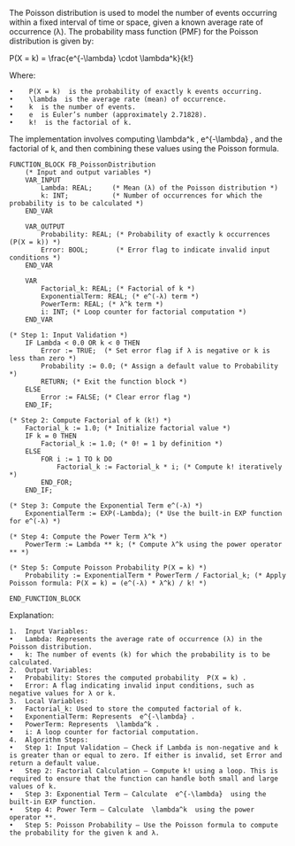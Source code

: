 The Poisson distribution is used to model the number of events occurring within a fixed interval of time or space, given a known average rate of occurrence (λ). The probability mass function (PMF) for the Poisson distribution is given by:


P(X = k) = \frac{e^{-\lambda} \cdot \lambda^k}{k!}

Where:

	•	 P(X = k)  is the probability of exactly k events occurring.
	•	 \lambda  is the average rate (mean) of occurrence.
	•	 k  is the number of events.
	•	 e  is Euler’s number (approximately 2.71828).
	•	 k!  is the factorial of k.

 
The implementation involves computing  \lambda^k ,  e^{-\lambda} , and the factorial of k, and then combining these values using the Poisson formula.

```
FUNCTION_BLOCK FB_PoissonDistribution
    (* Input and output variables *)
    VAR_INPUT
        Lambda: REAL;     (* Mean (λ) of the Poisson distribution *)
        k: INT;           (* Number of occurrences for which the probability is to be calculated *)
    END_VAR

    VAR_OUTPUT
        Probability: REAL; (* Probability of exactly k occurrences (P(X = k)) *)
        Error: BOOL;       (* Error flag to indicate invalid input conditions *)
    END_VAR

    VAR
        Factorial_k: REAL; (* Factorial of k *)
        ExponentialTerm: REAL; (* e^(-λ) term *)
        PowerTerm: REAL; (* λ^k term *)
        i: INT; (* Loop counter for factorial computation *)
    END_VAR

(* Step 1: Input Validation *)
    IF Lambda < 0.0 OR k < 0 THEN
        Error := TRUE;  (* Set error flag if λ is negative or k is less than zero *)
        Probability := 0.0; (* Assign a default value to Probability *)
        RETURN; (* Exit the function block *)
    ELSE
        Error := FALSE; (* Clear error flag *)
    END_IF;

(* Step 2: Compute Factorial of k (k!) *)
    Factorial_k := 1.0; (* Initialize factorial value *)
    IF k = 0 THEN
        Factorial_k := 1.0; (* 0! = 1 by definition *)
    ELSE
        FOR i := 1 TO k DO
            Factorial_k := Factorial_k * i; (* Compute k! iteratively *)
        END_FOR;
    END_IF;

(* Step 3: Compute the Exponential Term e^(-λ) *)
    ExponentialTerm := EXP(-Lambda); (* Use the built-in EXP function for e^(-λ) *)

(* Step 4: Compute the Power Term λ^k *)
    PowerTerm := Lambda ** k; (* Compute λ^k using the power operator ** *)

(* Step 5: Compute Poisson Probability P(X = k) *)
    Probability := ExponentialTerm * PowerTerm / Factorial_k; (* Apply Poisson formula: P(X = k) = (e^(-λ) * λ^k) / k! *)

END_FUNCTION_BLOCK
```

Explanation:

	1.	Input Variables:
	•	Lambda: Represents the average rate of occurrence (λ) in the Poisson distribution.
	•	k: The number of events (k) for which the probability is to be calculated.
	2.	Output Variables:
	•	Probability: Stores the computed probability  P(X = k) .
	•	Error: A flag indicating invalid input conditions, such as negative values for λ or k.
	3.	Local Variables:
	•	Factorial_k: Used to store the computed factorial of k.
	•	ExponentialTerm: Represents  e^{-\lambda} .
	•	PowerTerm: Represents  \lambda^k .
	•	i: A loop counter for factorial computation.
	4.	Algorithm Steps:
	•	Step 1: Input Validation — Check if Lambda is non-negative and k is greater than or equal to zero. If either is invalid, set Error and return a default value.
	•	Step 2: Factorial Calculation — Compute k! using a loop. This is required to ensure that the function can handle both small and large values of k.
	•	Step 3: Exponential Term — Calculate  e^{-\lambda}  using the built-in EXP function.
	•	Step 4: Power Term — Calculate  \lambda^k  using the power operator **.
	•	Step 5: Poisson Probability — Use the Poisson formula to compute the probability for the given k and λ.
